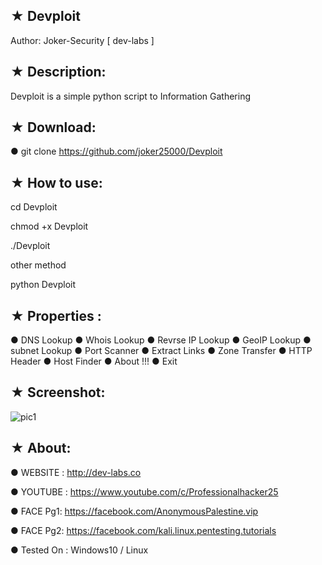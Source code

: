 ## ★ Devploit

   Author: Joker-Security [ dev-labs ]

## ★ Description:

Devploit is a simple python script to Information Gathering 

## ★ Download:

● git clone https://github.com/joker25000/Devploit

## ★ How to use:

cd Devploit

chmod +x Devploit

./Devploit

other method

python Devploit

## ★ Properties :

● DNS Lookup
● Whois Lookup
● Revrse IP Lookup
● GeoIP Lookup
● subnet Lookup
● Port Scanner
● Extract Links 
● Zone Transfer
● HTTP Header
● Host Finder
● About !!!
● Exit

## ★ Screenshot:

![pic1](http://i.imgur.com/ZhqvfgS.png)

## ★ About:

● WEBSITE : http://dev-labs.co

● YOUTUBE : https://www.youtube.com/c/Professionalhacker25

● FACE Pg1: https://facebook.com/AnonymousPalestine.vip

● FACE Pg2: https://facebook.com/kali.linux.pentesting.tutorials

● Tested On : Windows10 / Linux

